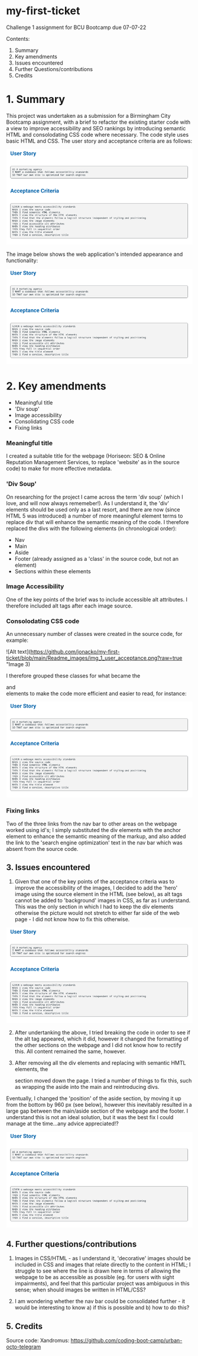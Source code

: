 # my-first-ticket
Challenge 1 assignment for BCU Bootcamp due 07-07-22

Contents:

1. Summary
2. Key amendments
3. Issues encountered
4. Further Questions/contributions
5. Credits

# 1. Summary

This project was undertaken as a submission for a Birmingham City Bootcamp assignment, with a brief to refactor the existing starter code with a view to improve accessibility and SEO rankings by introducing semantic HTML and consolodating CSS code where necessary.  The code style uses basic HTML and CSS.  The user story and acceptance criteria are as follows:


![Alt text](https://github.com/jonacko/my-first-ticket/blob/main/Readme_images/img_1_user_acceptance.png?raw=true "Image 1")

The image below shows the web application's intended appearance and functionality:

![Alt text](https://github.com/jonacko/my-first-ticket/blob/main/Readme_images/img_1_user_acceptance.png?raw=true "Image 2")

# 2. Key amendments

- Meaningful title
- 'Div soup'
- Image accessibility
- Consolidating CSS code
- Fixing links

### Meaningful title

I created a suitable title for the webpage (Horiseon: SEO & Online Reputation Management Services, to replace 'website' as in the source code) to make for more effective metadata.

### 'Div Soup'

On researching for the project I came across the term 'div soup' (which I love, and will now always rememeber!).  As I understand it, the 'div' elements should be used only as a last resort, and there are now (since HTML 5 was introduced) a number of more meaningful element terms to replace div that will enhance the semantic meaning of the code.  I therefore replaced the divs with the following elements (in chronological order):
- Nav
- Main
- Aside
- Footer (already assigned as a 'class' in the source code, but not an element)
- Sections within these elements

### Image Accessibility

One of the key points of the brief was to include accessible alt attributes.  I therefore included alt tags after each image source.

### Consolodating CSS code

An unnecessary number of classes were created in the source code, for example:

![Alt text](https://github.com/jonacko/my-first-ticket/blob/main/Readme_images/img_1_user_acceptance.png?raw=true "Image 3)

I therefore grouped these classes for what became the <main> and <aside> elements to make the code more efficient and easier to read, for instance:


![Alt text](https://github.com/jonacko/my-first-ticket/blob/main/Readme_images/img_1_user_acceptance.png?raw=true "Image 4")

### Fixing links

Two of the three links from the nav bar to other areas on the webpage worked using id's; I simply substituted the div elements with the anchor element to enhance the semantic meaning of the markup, and also added the link to the 'search engine optimization' text in the nav bar which was absent from the source code.

## 3. Issues encountered

1. Given that one of the key points of the acceptance criteria was to improve the accessibility of the images, I decided to add the 'hero' image using the source element in the HTML (see below), as alt tags cannot be added to 'background' images in CSS, as far as I understand.  This was the only section in which I had to keep the div elements otherwise the picture would not stretch to either far side of the web page - I did not know how to fix this otherwise.


![Alt text](https://github.com/jonacko/my-first-ticket/blob/main/Readme_images/img_1_user_acceptance.png?raw=true "Image 5")

2. After undertanking the above, I tried breaking the code in order to see if the alt tag appeared, which it did, however it changed the formatting of the other sections on the webpage and I did not know how to rectify this. All content remained the same, however.

3. After removing all the div elements and replacing with semantic HMTL elements, the <aside> section moved down the page.  I tried a number of things to fix this, such as wrapping the aside into the main and reintroducing divs.  

Eventually, I changed the 'position' of the aside section, by moving it up from the bottom by 960 px (see below), however this inevitably resulted in a large gap between the main/aside section of the webpage and the footer.  I understand this is not an ideal solution, but it was the best fix I could manage at the time...any advice appreciated!?

![Alt text](https://github.com/jonacko/my-first-ticket/blob/main/Readme_images/img_1_user_acceptance.png?raw=true "Image 5")


## 4. Further questions/contributions

1. Images in CSS/HTML - as I understand it, 'decorative' images should be included in CSS and images that relate directly to the content in HTML; I struggle to see where the line is drawn here in terms of allowing the webpage to be as accessible as possible (eg. for users with sight impairments), and feel that this particular project was ambiguous in this sense; when should images be written in HTML/CSS?

2. I am wondering whether the nav bar could be consolidated further - it would be interesting to know a) if this is possible and b) how to do this?
 
## 5. Credits

Source code: Xandromus: https://github.com/coding-boot-camp/urban-octo-telegram
